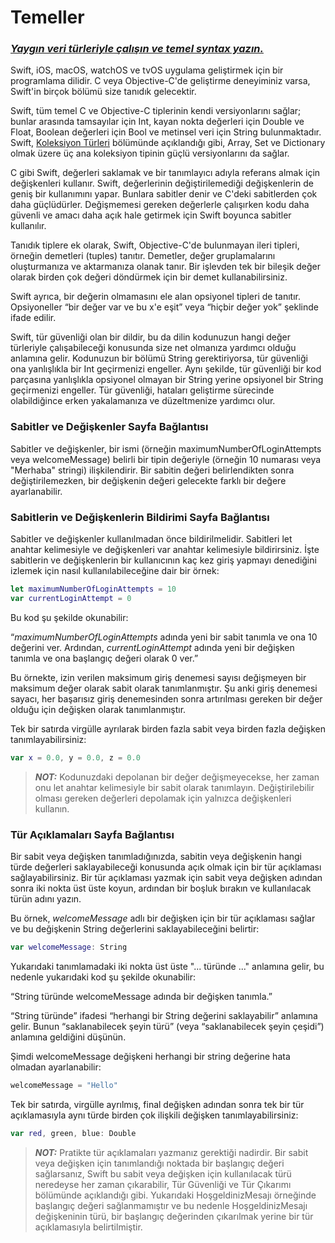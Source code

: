 # Temeller
### <ins>*Yaygın veri türleriyle çalışın ve temel syntax yazın.*</ins>



Swift, iOS, macOS, watchOS ve tvOS uygulama geliştirmek için bir programlama dilidir. C veya Objective-C'de geliştirme deneyiminiz varsa, Swift'in birçok bölümü size tanıdık gelecektir.

Swift, tüm temel C ve Objective-C tiplerinin kendi versiyonlarını sağlar; bunlar arasında tamsayılar için Int, kayan nokta değerleri için Double ve Float, Boolean değerleri için Bool ve metinsel veri için String bulunmaktadır. Swift, [Koleksiyon Türleri](https://github.com/serkanalc/The-Swift-Programming-Language-TR/blob/main/DOC%2007%20%7C%20Koleksiyon%20T%C3%BCrleri.md) bölümünde açıklandığı gibi, Array, Set ve Dictionary olmak üzere üç ana koleksiyon tipinin güçlü versiyonlarını da sağlar.

C gibi Swift, değerleri saklamak ve bir tanımlayıcı adıyla referans almak için değişkenleri kullanır. Swift, değerlerinin değiştirilemediği değişkenlerin de geniş bir kullanımını yapar. Bunlara sabitler denir ve C'deki sabitlerden çok daha güçlüdürler. Değişmemesi gereken değerlerle çalışırken kodu daha güvenli ve amacı daha açık hale getirmek için Swift boyunca sabitler kullanılır.

Tanıdık tiplere ek olarak, Swift, Objective-C'de bulunmayan ileri tipleri, örneğin demetleri (tuples) tanıtır. Demetler, değer gruplamalarını oluşturmanıza ve aktarmanıza olanak tanır. Bir işlevden tek bir bileşik değer olarak birden çok değeri döndürmek için bir demet kullanabilirsiniz.

Swift ayrıca, bir değerin olmamasını ele alan opsiyonel tipleri de tanıtır. Opsiyoneller “bir değer var ve bu x'e eşit” veya “hiçbir değer yok” şeklinde ifade edilir.

Swift, tür güvenliği olan bir dildir, bu da dilin kodunuzun hangi değer türleriyle çalışabileceği konusunda size net olmanıza yardımcı olduğu anlamına gelir. Kodunuzun bir bölümü String gerektiriyorsa, tür güvenliği ona yanlışlıkla bir Int geçirmenizi engeller. Aynı şekilde, tür güvenliği bir kod parçasına yanlışlıkla opsiyonel olmayan bir String yerine opsiyonel bir String geçirmenizi engeller. Tür güvenliği, hataları geliştirme sürecinde olabildiğince erken yakalamanıza ve düzeltmenize yardımcı olur.

### Sabitler ve Değişkenler Sayfa Bağlantısı
Sabitler ve değişkenler, bir ismi (örneğin maximumNumberOfLoginAttempts veya welcomeMessage) belirli bir tipin değeriyle (örneğin 10 numarası veya "Merhaba" stringi) ilişkilendirir. Bir sabitin değeri belirlendikten sonra değiştirilemezken, bir değişkenin değeri gelecekte farklı bir değere ayarlanabilir.

### Sabitlerin ve Değişkenlerin Bildirimi Sayfa Bağlantısı
Sabitler ve değişkenler kullanılmadan önce bildirilmelidir. Sabitleri let anahtar kelimesiyle ve değişkenleri var anahtar kelimesiyle bildirirsiniz. İşte sabitlerin ve değişkenlerin bir kullanıcının kaç kez giriş yapmayı denediğini izlemek için nasıl kullanılabileceğine dair bir örnek:

```swift
let maximumNumberOfLoginAttempts = 10
var currentLoginAttempt = 0
```
Bu kod şu şekilde okunabilir:

“*maximumNumberOfLoginAttempts* adında yeni bir sabit tanımla ve ona 10 değerini ver. Ardından, *currentLoginAttempt* adında yeni bir değişken tanımla ve ona başlangıç değeri olarak 0 ver.”

Bu örnekte, izin verilen maksimum giriş denemesi sayısı değişmeyen bir maksimum değer olarak sabit olarak tanımlanmıştır. Şu anki giriş denemesi sayacı, her başarısız giriş denemesinden sonra artırılması gereken bir değer olduğu için değişken olarak tanımlanmıştır.

Tek bir satırda virgülle ayrılarak birden fazla sabit veya birden fazla değişken tanımlayabilirsiniz:

```swift
var x = 0.0, y = 0.0, z = 0.0
```
> **_NOT:_**
> Kodunuzdaki depolanan bir değer değişmeyecekse, her zaman onu let anahtar kelimesiyle bir sabit olarak tanımlayın. Değiştirilebilir olması gereken değerleri depolamak için yalnızca değişkenleri kullanın.

### Tür Açıklamaları Sayfa Bağlantısı

Bir sabit veya değişken tanımladığınızda, sabitin veya değişkenin hangi türde değerleri saklayabileceği konusunda açık olmak için bir tür açıklaması sağlayabilirsiniz. Bir tür açıklaması yazmak için sabit veya değişken adından sonra iki nokta üst üste koyun, ardından bir boşluk bırakın ve kullanılacak türün adını yazın.

Bu örnek, *welcomeMessage* adlı bir değişken için bir tür açıklaması sağlar ve bu değişkenin String değerlerini saklayabileceğini belirtir:

```swift
var welcomeMessage: String
```

Yukarıdaki tanımlamadaki iki nokta üst üste "... türünde ..." anlamına gelir, bu nedenle yukarıdaki kod şu şekilde okunabilir:

“String türünde welcomeMessage adında bir değişken tanımla.”

“String türünde” ifadesi “herhangi bir String değerini saklayabilir” anlamına gelir. Bunun “saklanabilecek şeyin türü” (veya “saklanabilecek şeyin çeşidi”) anlamına geldiğini düşünün.

Şimdi welcomeMessage değişkeni herhangi bir string değerine hata olmadan ayarlanabilir:

```swift
welcomeMessage = "Hello"
```
Tek bir satırda, virgülle ayrılmış, final değişken adından sonra tek bir tür açıklamasıyla aynı türde birden çok ilişkili değişken tanımlayabilirsiniz:

```swift
var red, green, blue: Double
```

> **_NOT:_**
> Pratikte tür açıklamaları yazmanız gerektiği nadirdir. Bir sabit veya değişken için tanımlandığı noktada bir başlangıç değeri sağlarsanız, Swift bu sabit veya değişken için kullanılacak türü neredeyse her zaman çıkarabilir, Tür Güvenliği ve Tür Çıkarımı bölümünde açıklandığı gibi. Yukarıdaki HoşgeldinizMesajı örneğinde başlangıç değeri sağlanmamıştır ve bu nedenle HoşgeldinizMesajı değişkeninin türü, bir başlangıç değerinden çıkarılmak yerine bir tür açıklamasıyla belirtilmiştir.



  
